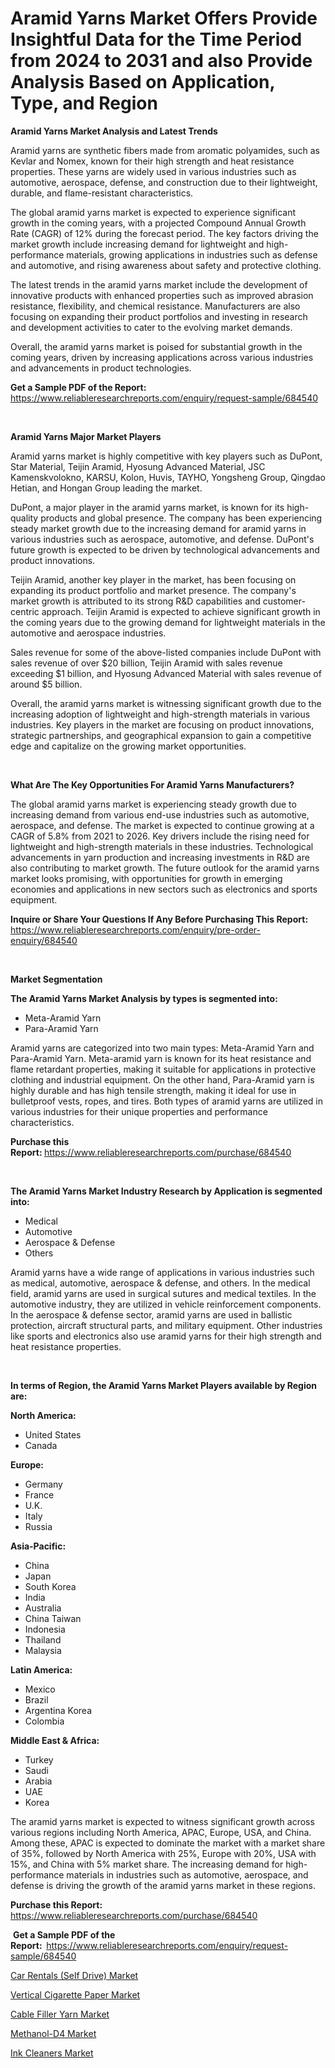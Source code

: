 <p><h1>Aramid Yarns Market Offers Provide Insightful Data for the Time Period from 2024 to 2031 and also Provide Analysis Based on Application, Type, and Region</h1></p><p><strong>Aramid Yarns Market Analysis and Latest Trends</strong></p>
<p><p>Aramid yarns are synthetic fibers made from aromatic polyamides, such as Kevlar and Nomex, known for their high strength and heat resistance properties. These yarns are widely used in various industries such as automotive, aerospace, defense, and construction due to their lightweight, durable, and flame-resistant characteristics.</p><p>The global aramid yarns market is expected to experience significant growth in the coming years, with a projected Compound Annual Growth Rate (CAGR) of 12% during the forecast period. The key factors driving the market growth include increasing demand for lightweight and high-performance materials, growing applications in industries such as defense and automotive, and rising awareness about safety and protective clothing.</p><p>The latest trends in the aramid yarns market include the development of innovative products with enhanced properties such as improved abrasion resistance, flexibility, and chemical resistance. Manufacturers are also focusing on expanding their product portfolios and investing in research and development activities to cater to the evolving market demands.</p><p>Overall, the aramid yarns market is poised for substantial growth in the coming years, driven by increasing applications across various industries and advancements in product technologies.</p></p>
<p><strong>Get a Sample PDF of the Report:&nbsp;</strong> <a href="https://www.reliableresearchreports.com/enquiry/request-sample/684540">https://www.reliableresearchreports.com/enquiry/request-sample/684540</a></p>
<p>&nbsp;</p>
<p><strong>Aramid Yarns Major Market Players</strong></p>
<p><p>Aramid yarns market is highly competitive with key players such as DuPont, Star Material, Teijin Aramid, Hyosung Advanced Material, JSC Kamenskvolokno, KARSU, Kolon, Huvis, TAYHO, Yongsheng Group, Qingdao Hetian, and Hongan Group leading the market. </p><p>DuPont, a major player in the aramid yarns market, is known for its high-quality products and global presence. The company has been experiencing steady market growth due to the increasing demand for aramid yarns in various industries such as aerospace, automotive, and defense. DuPont's future growth is expected to be driven by technological advancements and product innovations.</p><p>Teijin Aramid, another key player in the market, has been focusing on expanding its product portfolio and market presence. The company's market growth is attributed to its strong R&D capabilities and customer-centric approach. Teijin Aramid is expected to achieve significant growth in the coming years due to the growing demand for lightweight materials in the automotive and aerospace industries.</p><p>Sales revenue for some of the above-listed companies include DuPont with sales revenue of over $20 billion, Teijin Aramid with sales revenue exceeding $1 billion, and Hyosung Advanced Material with sales revenue of around $5 billion.</p><p>Overall, the aramid yarns market is witnessing significant growth due to the increasing adoption of lightweight and high-strength materials in various industries. Key players in the market are focusing on product innovations, strategic partnerships, and geographical expansion to gain a competitive edge and capitalize on the growing market opportunities.</p></p>
<p>&nbsp;</p>
<p><strong>What Are The Key Opportunities For Aramid Yarns Manufacturers?</strong></p>
<p><p>The global aramid yarns market is experiencing steady growth due to increasing demand from various end-use industries such as automotive, aerospace, and defense. The market is expected to continue growing at a CAGR of 5.8% from 2021 to 2026. Key drivers include the rising need for lightweight and high-strength materials in these industries. Technological advancements in yarn production and increasing investments in R&D are also contributing to market growth. The future outlook for the aramid yarns market looks promising, with opportunities for growth in emerging economies and applications in new sectors such as electronics and sports equipment.</p></p>
<p><strong>Inquire or Share Your Questions If Any Before Purchasing This Report:</strong> <a href="https://www.reliableresearchreports.com/enquiry/pre-order-enquiry/684540">https://www.reliableresearchreports.com/enquiry/pre-order-enquiry/684540</a></p>
<p>&nbsp;</p>
<p><strong>Market Segmentation</strong></p>
<p><strong>The Aramid Yarns Market Analysis by types is segmented into:</strong></p>
<p><ul><li>Meta-Aramid Yarn</li><li>Para-Aramid Yarn</li></ul></p>
<p><p>Aramid yarns are categorized into two main types: Meta-Aramid Yarn and Para-Aramid Yarn. Meta-aramid yarn is known for its heat resistance and flame retardant properties, making it suitable for applications in protective clothing and industrial equipment. On the other hand, Para-Aramid yarn is highly durable and has high tensile strength, making it ideal for use in bulletproof vests, ropes, and tires. Both types of aramid yarns are utilized in various industries for their unique properties and performance characteristics.</p></p>
<p><strong>Purchase this Report:&nbsp;</strong><a href="https://www.reliableresearchreports.com/purchase/684540">https://www.reliableresearchreports.com/purchase/684540</a></p>
<p>&nbsp;</p>
<p><strong>The Aramid Yarns Market Industry Research by Application is segmented into:</strong></p>
<p><ul><li>Medical</li><li>Automotive</li><li>Aerospace & Defense</li><li>Others</li></ul></p>
<p><p>Aramid yarns have a wide range of applications in various industries such as medical, automotive, aerospace & defense, and others. In the medical field, aramid yarns are used in surgical sutures and medical textiles. In the automotive industry, they are utilized in vehicle reinforcement components. In the aerospace & defense sector, aramid yarns are used in ballistic protection, aircraft structural parts, and military equipment. Other industries like sports and electronics also use aramid yarns for their high strength and heat resistance properties.</p></p>
<p>&nbsp;</p>
<p><strong>In terms of Region, the Aramid Yarns Market Players available by Region are:</strong></p>
<p>
    <p> <strong> North America: </strong>
        <ul>
            <li>United States</li>
            <li>Canada</li>
        </ul>
        </p> 
    <p> <strong> Europe: </strong>
        <ul>
            <li>Germany</li>
            <li>France</li>
            <li>U.K.</li>
            <li>Italy</li>
            <li>Russia</li>
        </ul>
        </p> 
    <p> <strong> Asia-Pacific: </strong>
        <ul>
            <li>China</li>
            <li>Japan</li>
            <li>South Korea</li>
            <li>India</li>
            <li>Australia</li>
            <li>China Taiwan</li>
            <li>Indonesia</li>
            <li>Thailand</li>
            <li>Malaysia</li>
        </ul>
        </p> 
    <p> <strong> Latin America: </strong>
        <ul>
            <li>Mexico</li>
            <li>Brazil</li>
            <li>Argentina Korea</li>
            <li>Colombia</li>
        </ul>
        </p> 
    <p> <strong> Middle East & Africa: </strong>
        <ul>
            <li>Turkey</li>
            <li>Saudi</li>
            <li>Arabia</li>
            <li>UAE</li>
            <li>Korea</li>
        </ul>
    </p>
    </p>
<p><p>The aramid yarns market is expected to witness significant growth across various regions including North America, APAC, Europe, USA, and China. Among these, APAC is expected to dominate the market with a market share of 35%, followed by North America with 25%, Europe with 20%, USA with 15%, and China with 5% market share. The increasing demand for high-performance materials in industries such as automotive, aerospace, and defense is driving the growth of the aramid yarns market in these regions.</p></p>
<p><strong>Purchase this Report: </strong><a href="https://www.reliableresearchreports.com/purchase/684540">https://www.reliableresearchreports.com/purchase/684540</a></p>
<p>&nbsp;<strong>Get a Sample PDF of the Report:&nbsp;&nbsp;</strong><a href="https://www.reliableresearchreports.com/enquiry/request-sample/684540">https://www.reliableresearchreports.com/enquiry/request-sample/684540</a></p>
<p><strong></strong></p>
<p><p><a href="https://issuu.com/reportprime-2/docs/car-rentals-self-drive-market-size-2030.pptx">Car Rentals (Self Drive) Market</a></p><p><a href="https://view.publitas.com/reportprime-1/vertical-cigarette-paper-market-size-market-share-and-global-market-analysis-report-2024-2031/">Vertical Cigarette Paper Market</a></p><p><a href="https://github.com/jodemen/Market-Research-Report-List-1/blob/main/cable-filler-yarn-market.md">Cable Filler Yarn Market</a></p><p><a href="https://sudsy-motorcycle-bbc.notion.site/Methanol-D4-Market-Furnish-Information-about-Market-Size-Market-Share-Market-Dynamics-and-Project-9fb3504fb6694f9e8bad34a38b3efd9e">Methanol-D4 Market</a></p><p><a href="https://issuu.com/reportprime-2/docs/ink-cleaners-market-size-2030.pptx">Ink Cleaners Market</a></p></p>